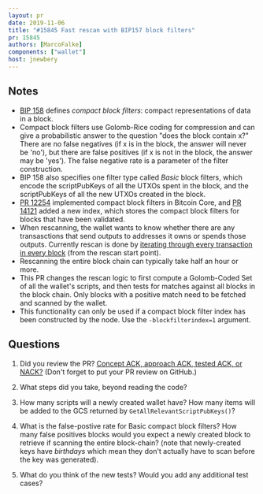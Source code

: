 ```yaml
---
layout: pr
date: 2019-11-06
title: "#15845 Fast rescan with BIP157 block filters"
pr: 15845
authors: [MarcoFalke]
components: ["wallet"]
host: jnewbery
---
```


## Notes

- [BIP 158](https://github.com/bitcoin/bips/blob/master/bip-0158.mediawiki)
  defines _compact block filters_: compact representations of data in a block.
- Compact block filters use Golomb-Rice coding for compression and can give a
  probabilistic answer to the question "does the block contain x?" There are no
  false negatives (if x is in the block, the answer will never be 'no'), but there are
  false positives (if x is not in the block, the answer may be 'yes'). The false
  negative rate is a parameter of the filter construction.
- BIP 158 also specifies one filter type called _Basic_ block filters, which
  encode the scriptPubKeys of all the UTXOs spent in the block, and the
  scriptPubKeys of all the new UTXOs created in the block.
- [PR 12254](https://github.com/bitcoin/bitcoin/pull/12254) implemented compact
  block filters in Bitcoin Core, and [PR
  14121](https://github.com/bitcoin/bitcoin/pull/14121) added a new index, which
  stores the compact block filters for blocks that have been validated.
- When rescanning, the wallet wants to know whether there are any transasctions
  that send outputs to addresses it owns or spends those outputs.
  Currently rescan is done by [iterating through every transaction in every
  block](https://github.com/bitcoin/bitcoin/blob/6a7c40bee403cadedeecd4b1c6528575522094eb/src/wallet/wallet.cpp#L1611-L1613)
  (from the rescan start point).
- Rescanning the entire block chain can typically take half an hour or more.
- This PR changes the rescan logic to first compute a Golomb-Coded Set of all
  the wallet's scripts, and then tests for matches against all blocks in
  the block chain. Only blocks with a positive match need to be fetched and
  scanned by the wallet.
- This functionality can only be used if a compact block filter index has been
  constructed by the node. Use the `-blockfilterindex=1` argument.

## Questions

1. Did you review the PR? [Concept ACK, approach ACK, tested ACK, or
  NACK?](https://github.com/bitcoin/bitcoin/blob/master/CONTRIBUTING.md#peer-review)
  (Don't forget to put your PR review on GitHub.)

2. What steps did you take, beyond reading the code?

3. How many scripts will a newly created wallet have? How many items will be
   added to the GCS returned by `GetAllRelevantScriptPubKeys()`?

4. What is the false-postive rate for Basic compact block filters? How many
   false positives blocks would you expect a newly created block to retrieve if
   scanning the entire block-chain? (note that newly-created keys have _birthdays_
   which mean they don't actually have to scan before the key was generated).

5. What do you think of the new tests? Would you add any additional test cases?

